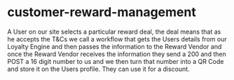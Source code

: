 # customer-reward-management



A User on our site selects a particular reward deal, the deal means that as he accepts the T&Cs we call a workflow that gets the Users details from our Loyalty Engine and then passes the information to the Reward Vendor and once the Reward Vendor receives the information they send a 200 and then POST a 16 digit number to us and we then turn that number into a QR Code and store it on the Users profile. They can use it for a discount.

 